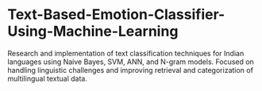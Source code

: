 # Text-Based-Emotion-Classifier-Using-Machine-Learning
Research and implementation of text classification techniques for Indian languages using Naive Bayes, SVM, ANN, and N-gram models. Focused on handling linguistic challenges and improving retrieval and categorization of multilingual textual data.
